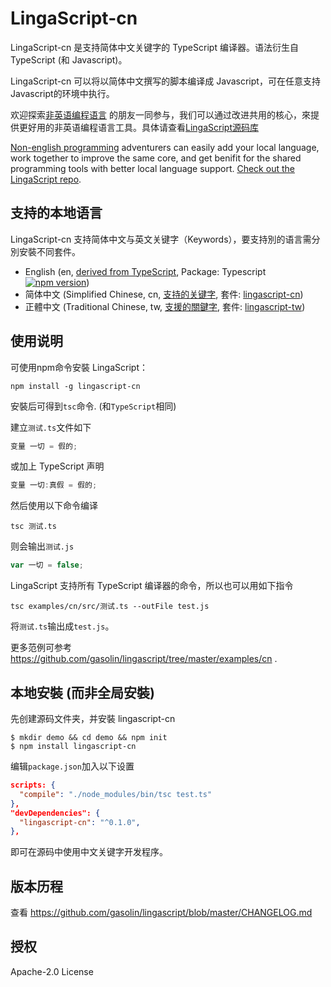 # LingaScript-cn

LingaScript-cn 是支持简体中文关键字的 TypeScript 编译器。语法衍生自 TypeScript (和 Javascript)。

LingaScript-cn 可以将以简体中文撰写的脚本编译成 Javascript，可在任意支持Javascript的环境中执行。

欢迎探索[非英语编程语言](https://en.wikipedia.org/wiki/Non-English-based_programming_languages) 的朋友一同参与，我们可以通过改进共用的核心，來提供更好用的非英语编程语言工具。具体请查看[LingaScript源码库](https://github.com/gasolin/lingascript/)

[Non-english programming](https://en.wikipedia.org/wiki/Non-English-based_programming_languages) adventurers can easily add your local language, work together to improve the same core, and get benifit for the shared programming tools with better local language support. [Check out the LingaScript repo](https://github.com/gasolin/lingascript/).

## 支持的本地语言

LingaScript-cn 支持简体中文与英文关键字（Keywords），要支持別的语言需分別安裝不同套件。

- English (en, [derived from TypeScript](http://www.typescriptlang.org/docs/handbook/typescript-in-5-minutes.html), Package: Typescript [![npm version](https://img.shields.io/npm/v/typescript.svg)](https://www.npmjs.com/package/typescript))
- 简体中文 (Simplified Chinese, cn, [支持的关键字](https://github.com/gasolin/lingascript/blob/master/src/cn/language.ts), 套件: [lingascript-cn](https://www.npmjs.com/package/lingascript-cn))
- 正體中文 (Traditional Chinese, tw, [支援的關鍵字](https://github.com/gasolin/lingascript/blob/master/src/tw/language.ts), 套件: [lingascript-tw](https://www.npmjs.com/package/lingascript-tw))


## 使用说明

可使用npm命令安裝 LingaScript：

```
npm install -g lingascript-cn
```

安裝后可得到`tsc`命令. (和`TypeScript`相同)

建立`测试.ts`文件如下

```js
变量 一切 = 假的;
```

或加上 TypeScript 声明

```js
变量 一切:真假 = 假的;
```

然后使用以下命令编译
```
tsc 测试.ts
```

则会输出`测试.js`

```js
var 一切 = false;
```

LingaScript 支持所有 TypeScript 编译器的命令，所以也可以用如下指令

```
tsc examples/cn/src/测试.ts --outFile test.js
```

将`测试.ts`输出成`test.js`。


更多范例可参考 https://github.com/gasolin/lingascript/tree/master/examples/cn .


## 本地安裝 (而非全局安裝)

先创建源码文件夹，并安裝 lingascript-cn

```
$ mkdir demo && cd demo && npm init
$ npm install lingascript-cn
```

编辑`package.json`加入以下设置

```json
scripts: {
  "compile": "./node_modules/bin/tsc test.ts"
},
"devDependencies": {
  "lingascript-cn": "^0.1.0",
},
```

即可在源码中使用中文关键字开发程序。


## 版本历程

查看 https://github.com/gasolin/lingascript/blob/master/CHANGELOG.md


## 授权

Apache-2.0 License
